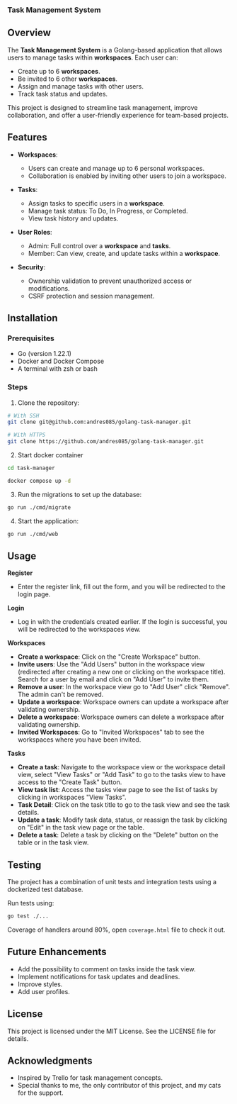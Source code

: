 ### Task Management System

## Overview

The **Task Management System** is a Golang-based application that allows users to manage tasks within **workspaces**. Each user can:

- Create up to 6 **workspaces**.
- Be invited to 6 other **workspaces**.
- Assign and manage tasks with other users.
- Track task status and updates.

This project is designed to streamline task management, improve collaboration, and offer a user-friendly experience for team-based projects.

## Features

- **Workspaces**:
    - Users can create and manage up to 6 personal workspaces.
    - Collaboration is enabled by inviting other users to join a workspace.

- **Tasks**:
    - Assign tasks to specific users in a **workspace**.
    - Manage task status: To Do, In Progress, or Completed.
    - View task history and updates.
- **User Roles**:
    - Admin: Full control over a **workspace** and **tasks**.
    - Member: Can view, create, and update tasks within a **workspace**.
- **Security**:
    - Ownership validation to prevent unauthorized access or modifications.
    - CSRF protection and session management.


## Installation
### Prerequisites
- Go (version 1.22.1)
- Docker and Docker Compose
- A terminal with zsh or bash

### Steps
1. Clone the repository:

```bash
# With SSH
git clone git@github.com:andres085/golang-task-manager.git

# With HTTPS
git clone https://github.com/andres085/golang-task-manager.git
``` 

2. Start docker container
```bash
cd task-manager

docker compose up -d
```

3. Run the migrations to set up the database:
```bash
go run ./cmd/migrate
```

4. Start the application:
```bash
go run ./cmd/web
```

## Usage

**Register**
- Enter the register link, fill out the form, and you will be redirected to the login page.

**Login**
- Log in with the credentials created earlier. If the login is successful, you will be redirected to the workspaces view.

**Workspaces**
- **Create a workspace**: Click on the "Create Workspace" button.
- **Invite users**: Use the "Add Users" button in the workspace view (redirected after creating a new one or clicking on the workspace title). Search for a user by email and click on "Add User" to invite them.
- **Remove a user**: In the workspace view go to "Add User" click "Remove". The admin can't be removed.
- **Update a workspace**: Workspace owners can update a workspace after validating ownership.
- **Delete a workspace**: Workspace owners can delete a workspace after validating ownership.
- **Invited Workspaces**: Go to "Invited Workspaces" tab to see the workspaces where you have been invited.

**Tasks**
- **Create a task**: Navigate to the workspace view or the workspace detail view, select "View Tasks" or "Add Task" to go to the tasks view to have access to the "Create Task" button.
- **View task list**: Access the tasks view page to see the list of tasks by clicking in workspaces "View Tasks".
- **Task Detail**: Click on the task title to go to the task view and see the task details.
- **Update a task**: Modify task data, status, or reassign the task by clicking on "Edit" in the task view page or the table.
- **Delete a task**: Delete a task by clicking on the "Delete" button on the table or in the task view.

## Testing
The project has a combination of unit tests and integration tests using a dockerized test database.

Run tests using:
```bash
go test ./...
```
Coverage of handlers around 80%, open `coverage.html` file to check it out.

## Future Enhancements
- Add the possibility to comment on tasks inside the task view.
- Implement notifications for task updates and deadlines.
- Improve styles.
- Add user profiles.

## License
This project is licensed under the MIT License. See the LICENSE file for details.

## Acknowledgments
- Inspired by Trello for task management concepts.
- Special thanks to me, the only contributor of this project, and my cats for the support.
